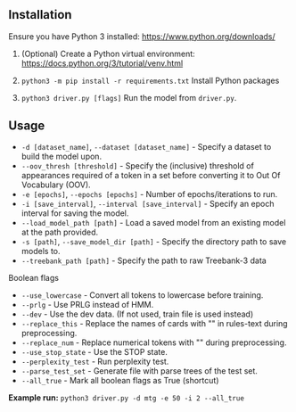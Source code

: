 # 

## Installation

Ensure you have Python 3 installed: https://www.python.org/downloads/

1. (Optional) Create a Python virtual environment: https://docs.python.org/3/tutorial/venv.html

2. `python3 -m pip install -r requirements.txt` Install Python packages

3. `python3 driver.py [flags]` Run the model from `driver.py`.


## Usage

- `-d [dataset_name]`, `--dataset [dataset_name]` - Specify a dataset to build the model upon.
- `--oov_thresh [threshold]` - Specify the (inclusive) threshold of appearances required of a  token in a set before converting it to Out Of Vocabulary (OOV).
- `-e [epochs]`, `--epochs [epochs]` - Number of epochs/iterations to run.
- `-i [save_interval]`, `--interval [save_interval]` - Specify an epoch interval for saving the model.
- `--load_model_path [path]` - Load a saved model from an existing model at the path provided.
- `-s [path]`, `--save_model_dir [path]` - Specify the directory path to save models to.
- `--treebank_path [path]` - Specify the path to raw Treebank-3 data

Boolean flags
- `--use_lowercase` - Convert all tokens to lowercase before training.
- `--prlg` - Use PRLG instead of HMM.
- `--dev` - Use the dev data. (If not used, train file is used instead)
- `--replace_this` - Replace the names of cards with "<this>" in rules-text during preprocessing.
- `--replace_num` - Replace numerical tokens with "<number>" during preprocessing.
- `--use_stop_state` - Use the STOP state.
- `--perplexity_test` - Run perplexity test.
- `--parse_test_set` - Generate file with parse trees of the test set.
- `--all_true` - Mark all boolean flags as True (shortcut)

**Example run:** `python3 driver.py -d mtg -e 50 -i 2 --all_true`